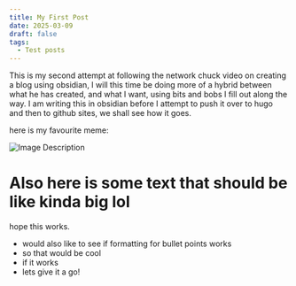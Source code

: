```yaml
---
title: My First Post
date: 2025-03-09
draft: false
tags:
  - Test posts
---
```



This is my second attempt at following the network chuck video on creating a blog using obsidian, I will this time be doing more of a hybrid between what he has created, and what I want, using bits and bobs I fill out along the way. I am writing this in obsidian before I attempt to push it over to hugo and then to github sites, we shall see how it goes.

here is my favourite meme:

![Image Description](/LachiesLibrary/images/My%20first%20post-20250309170449239.png)

# Also here is some text that should be like kinda big lol
hope this works.
- would also like to see if formatting for bullet points works
- so that would be cool
- if it works
- lets give it a go!

